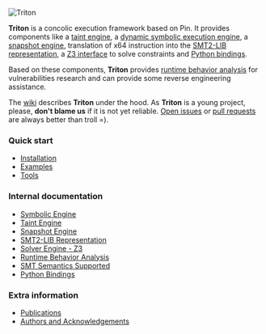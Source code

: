 ![Triton](http://shell-storm.org/files/triton_logo.png)

**Triton** is a concolic execution framework based on Pin. It provides components like a 
[taint engine](https://github.com/JonathanSalwan/Triton/wiki/Taint-Engine), a 
[dynamic symbolic execution engine](https://github.com/JonathanSalwan/Triton/wiki/Symbolic-Engine), a 
[snapshot engine](https://github.com/JonathanSalwan/Triton/wiki/Snapshot-Engine), translation of x64 
instruction into the [SMT2-LIB representation](https://github.com/JonathanSalwan/Triton/wiki/SMT2-LIB-Representation), 
a [Z3 interface](https://github.com/JonathanSalwan/Triton/wiki/Solver-Engine-Z3) to solve constraints 
and [Python bindings](https://github.com/JonathanSalwan/Triton/wiki/Python-Bindings).

Based on these components, **Triton** provides 
[runtime behavior analysis](https://github.com/JonathanSalwan/Triton/wiki/Runtime-Behavior-Analysis) for vulnerabilities 
research and can provide some reverse engineering assistance.

The [wiki](https://github.com/JonathanSalwan/Triton/wiki) describes **Triton** under the hood. As **Triton** is a young project, 
please, **don't blame us** if it is not yet reliable. [Open issues](https://github.com/JonathanSalwan/Triton/issues) or 
[pull requests](https://github.com/JonathanSalwan/Triton/pulls) are always better than troll =).

### Quick start

* [Installation](https://github.com/JonathanSalwan/Triton/wiki/Installation)
* [Examples](https://github.com/JonathanSalwan/Triton/wiki/Examples)
* [Tools](https://github.com/JonathanSalwan/Triton/wiki/Tools)

### Internal documentation

* [Symbolic Engine](https://github.com/JonathanSalwan/Triton/wiki/Symbolic-Engine)
* [Taint Engine](https://github.com/JonathanSalwan/Triton/wiki/Taint-Engine)
* [Snapshot Engine](https://github.com/JonathanSalwan/Triton/wiki/Snapshot-Engine)
* [SMT2-LIB Representation](https://github.com/JonathanSalwan/Triton/wiki/SMT2-LIB-Representation)
* [Solver Engine - Z3](https://github.com/JonathanSalwan/Triton/wiki/Solver-Engine-Z3)
* [Runtime Behavior Analysis](https://github.com/JonathanSalwan/Triton/wiki/Runtime-Behavior-Analysis)
* [SMT Semantics Supported](https://github.com/JonathanSalwan/Triton/wiki/SMT-Semantics-Supported)
* [Python Bindings](https://github.com/JonathanSalwan/Triton/wiki/Python-Bindings)

### Extra information

* [Publications](https://github.com/JonathanSalwan/Triton/wiki/Publications)
* [Authors and Acknowledgements](https://github.com/JonathanSalwan/Triton/wiki/Authors-and-Acknowledgements)


